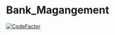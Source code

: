 # Bank_Magangement

[![CodeFactor](https://www.codefactor.io/repository/github/saurav-navdhare/bank_management/badge)](https://www.codefactor.io/repository/github/saurav-navdhare/bank_management)
